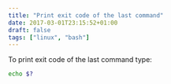 ```yaml
---
title: "Print exit code of the last command"
date: 2017-03-01T23:15:52+01:00
draft: false
tags: ["linux", "bash"]
---
```


To print exit code of the last command type:
```bash
echo $?
```
